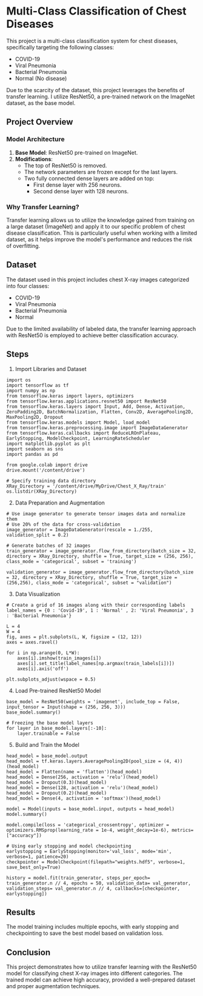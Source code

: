 # Multi-Class Classification of Chest Diseases
This project is a multi-class classification system for chest diseases, specifically targeting the following classes:
- COVID-19
- Viral Pneumonia
- Bacterial Pneumonia
- Normal (No disease)

Due to the scarcity of the dataset, this project leverages the benefits of transfer learning. I utilize ResNet50, a pre-trained network on the ImageNet dataset, as the base model.

## Project Overview

### Model Architecture

1. **Base Model**: ResNet50 pre-trained on ImageNet.
2. **Modifications**:
    - The top of ResNet50 is removed.
    - The network parameters are frozen except for the last layers.
    - Two fully connected dense layers are added on top:
        - First dense layer with 256 neurons.
        - Second dense layer with 128 neurons.

### Why Transfer Learning?

Transfer learning allows us to utilize the knowledge gained from training on a large dataset (ImageNet) and apply it to our specific problem of chest disease classification. This is particularly useful 
when working with a limited dataset, as it helps improve the model's performance and reduces the risk of overfitting.

## Dataset

The dataset used in this project includes chest X-ray images categorized into four classes:
- COVID-19
- Viral Pneumonia
- Bacterial Pneumonia
- Normal

Due to the limited availability of labeled data, the transfer learning approach with ResNet50 is employed to achieve better classification accuracy.

## Steps
1. Import Libraries and Dataset

```
import os
import tensorflow as tf
import numpy as np
from tensorflow.keras import layers, optimizers
from tensorflow.keras.applications.resnet50 import ResNet50
from tensorflow.keras.layers import Input, Add, Dense, Activation, ZeroPadding2D, BatchNormalization, Flatten, Conv2D, AveragePooling2D, MaxPooling2D, Dropout
from tensorflow.keras.models import Model, load_model
from tensorflow.keras.preprocessing.image import ImageDataGenerator
from tensorflow.keras.callbacks import ReduceLROnPlateau, EarlyStopping, ModelCheckpoint, LearningRateScheduler
import matplotlib.pyplot as plt
import seaborn as sns
import pandas as pd

from google.colab import drive
drive.mount('/content/drive')

# Specify training data directory
XRay_Directory = '/content/drive/MyDrive/Chest_X_Ray/train'
os.listdir(XRay_Directory)
```
2. Data Preparation and Augmentation
```
# Use image generator to generate tensor images data and normalize them
# Use 20% of the data for cross-validation
image_generator = ImageDataGenerator(rescale = 1./255, validation_split = 0.2)

# Generate batches of 32 images
train_generator = image_generator.flow_from_directory(batch_size = 32, directory = XRay_Directory, shuffle = True, target_size = (256, 256), class_mode = 'categorical', subset = 'training')

validation_generator = image_generator.flow_from_directory(batch_size = 32, directory = XRay_Directory, shuffle = True, target_size = (256,256), class_mode = 'categorical', subset = "validation")
```
3. Data Visualization
```
# Create a grid of 16 images along with their corresponding labels
label_names = {0 : 'Covid-19', 1 : 'Normal' , 2: 'Viral Pneumonia', 3 : 'Bacterial Pneumonia'}

L = 4
W = 4
fig, axes = plt.subplots(L, W, figsize = (12, 12))
axes = axes.ravel()

for i in np.arange(0, L*W):
    axes[i].imshow(train_images[i])
    axes[i].set_title(label_names[np.argmax(train_labels[i])])
    axes[i].axis('off')

plt.subplots_adjust(wspace = 0.5)
```
4. Load Pre-trained ResNet50 Model
```
base_model = ResNet50(weights = 'imagenet', include_top = False, input_tensor = Input(shape = (256, 256, 3)))
base_model.summary()

# Freezing the base model layers
for layer in base_model.layers[:-10]:
    layer.trainable = False
```
5. Build and Train the Model
```
head_model = base_model.output
head_model = tf.keras.layers.AveragePooling2D(pool_size = (4, 4))(head_model)
head_model = Flatten(name = 'flatten')(head_model)
head_model = Dense(256, activation = 'relu')(head_model)
head_model = Dropout(0.3)(head_model)
head_model = Dense(128, activation = 'relu')(head_model)
head_model = Dropout(0.2)(head_model)
head_model = Dense(4, activation = 'softmax')(head_model)

model = Model(inputs = base_model.input, outputs = head_model)
model.summary()

model.compile(loss = 'categorical_crossentropy', optimizer = optimizers.RMSprop(learning_rate = 1e-4, weight_decay=1e-6), metrics= ["accuracy"])

# Using early stopping and model checkpointing
earlystopping = EarlyStopping(monitor='val_loss', mode='min', verbose=1, patience=20)
checkpointer = ModelCheckpoint(filepath="weights.hdf5", verbose=1, save_best_only=True)

history = model.fit(train_generator, steps_per_epoch= train_generator.n // 4, epochs = 50, validation_data= val_generator, validation_steps= val_generator.n // 4, callbacks=[checkpointer, earlystopping])
```
## Results

The model training includes multiple epochs, with early stopping and checkpointing to save the best model based on validation loss.

## Conclusion

This project demonstrates how to utilize transfer learning with the ResNet50 model for classifying chest X-ray images into different categories. 
The trained model can achieve high accuracy, provided a well-prepared dataset and proper augmentation techniques.
